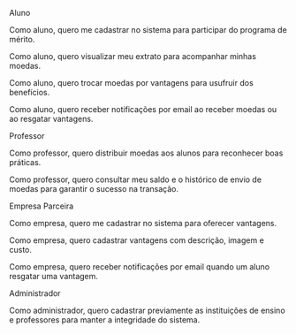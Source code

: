 Aluno

Como aluno, quero me cadastrar no sistema para participar do programa de mérito.

Como aluno, quero visualizar meu extrato para acompanhar minhas moedas.

Como aluno, quero trocar moedas por vantagens para usufruir dos benefícios.

Como aluno, quero receber notificações por email ao receber moedas ou ao resgatar vantagens.

Professor

Como professor, quero distribuir moedas aos alunos para reconhecer boas práticas.

Como professor, quero consultar meu saldo e o histórico de envio de moedas para garantir o sucesso na transação.

Empresa Parceira

Como empresa, quero me cadastrar no sistema para oferecer vantagens.

Como empresa, quero cadastrar vantagens com descrição, imagem e custo.

Como empresa, quero receber notificações por email quando um aluno resgatar uma vantagem.

Administrador

Como administrador, quero cadastrar previamente as instituições de ensino e professores para manter a integridade do sistema.

